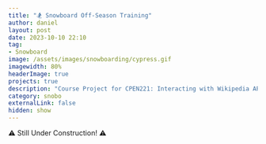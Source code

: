 ```yaml
---
title: "🏂 Snowboard Off-Season Training"
author: daniel
layout: post
date: 2023-10-10 22:10
tag: 
- Snowboard
image: /assets/images/snowboarding/cypress.gif
imagewidth: 80%
headerImage: true
projects: true
description: "Course Project for CPEN221: Interacting with Wikipedia API"
category: snobo
externalLink: false
hidden: show
---
```


:warning: Still Under Construction! :warning: